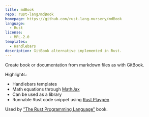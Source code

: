 ```yaml
---
title: mdBook
repo: rust-lang/mdBook
homepage: https://github.com/rust-lang-nursery/mdBook
language:
  - Rust
license:
  - MPL-2.0
templates:
  - Handlebars
description: GitBook alternative implemented in Rust.
---
```


Create book or documentation from markdown files as with GitBook.

Highlights:

* Handlebars templates
* Math equations through [MathJax](https://www.mathjax.org/)
* Can be used as a library
* Runnable Rust code snippet using [Rust Playpen](https://github.com/rust-lang/rust-playpen)

Used by ["The Rust Programming Language"](https://github.com/rust-lang/book) book.
